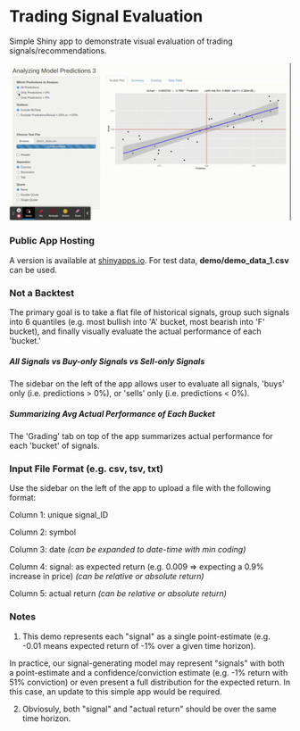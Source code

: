 # Trading Signal Evaluation

Simple Shiny app to demonstrate visual evaluation of trading signals/recommendations.

![](demo/Analyzing_Model_Predictions.gif)

### Public App Hosting

A version is available at [shinyapps.io](https://kbakh.shinyapps.io/AnalyzingPredictions3/).  For test data, **demo/demo_data_1.csv** can be used.

### Not a Backtest

The primary goal is to take a flat file of historical signals, group such signals into 6 quantiles (e.g. most bullish into 'A' bucket, most bearish into 'F' bucket), and finally visually evaluate the actual performance of each 'bucket.'  

##### All Signals vs Buy-only Signals vs Sell-only Signals
The sidebar on the left of the app allows user to evaluate all signals, 'buys' only (i.e. predictions > 0%), or 'sells' only (i.e. predictions < 0%).

##### Summarizing Avg Actual Performance of Each Bucket 
The 'Grading' tab on top of the app summarizes actual performance for each 'bucket' of signals.

### Input File Format (e.g. csv, tsv, txt)
Use the sidebar on the left of the app to upload a file with the following format:

Column 1: unique signal_ID

Column 2: symbol

Column 3: date *(can be expanded to date-time with min coding)*

Column 4: signal: as expected return (e.g. 0.009 => expecting a 0.9% increase in price) *(can be relative or absolute return)*

Column 5: actual return *(can be relative or absolute return)*

### Notes

1. This demo represents each "signal" as a single point-estimate (e.g. -0.01 means expected return of -1% over a given time horizon).

In practice, our signal-generating model may represent "signals" with both a point-estimate and a confidence/conviction estimate (e.g. -1% return with 51% conviction) or even present a full distribution for the expected return.  In this case, an update to this simple app would be required.

2. Obviosuly, both "signal" and "actual return" should be over the same time horizon. 
